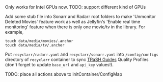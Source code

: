 Only works for Intel GPUs now. TODO: support different kind of GPUs

Add some stub file into Sonarr and Radarr root folders to make 'Unmonitor Deleted Movies'
feature work as well as Jellyfin's 'Enable real time monitoring' feature when there is only one movie/tv in the library.
For example, 

```shell
touch data/media/movies/.anchor
touch data/media/tv/.anchor
```


Put `recyclarr/radarr.yaml` and `recyclarr/sonarr.yaml` into `/config/configs` directory of `recyclarr` container to
sync [TRaSH Guides](https://trash-guides.info/) Quality Profiles (don't forget to update `base_url` and `api_key`
values!).

TODO: place all actions above to initContainer/ConfigMap
